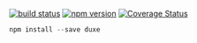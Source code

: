 [![build status](https://img.shields.io/travis/okwolf/duxe/master.svg?style=flat-square)](https://travis-ci.org/okwolf/duxe) 
[![npm version](https://img.shields.io/npm/v/duxe.svg?style=flat-square)](https://www.npmjs.com/package/duxe)
[![Coverage Status](https://coveralls.io/repos/github/okwolf/duxe/badge.svg)](https://coveralls.io/github/okwolf/duxe)

```js
npm install --save duxe
```
